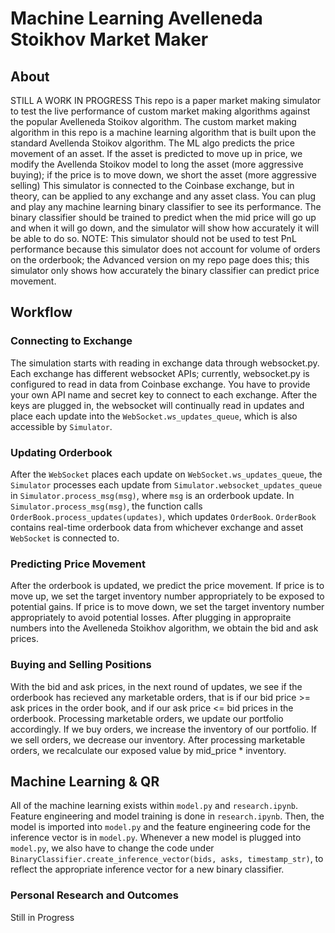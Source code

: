 # Machine Learning Avelleneda Stoikhov Market Maker
## About
STILL A WORK IN PROGRESS
This repo is a paper market making simulator to test the live performance of custom market making algorithms against the popular Avelleneda Stoikov algorithm. The custom market making algorithm in this repo is a machine learning algorithm that is built upon the standard Avellenda Stoikov algorithm. The ML algo predicts the price movement of an asset. If the asset is predicted to move up in price, we modify the Avellenda Stoikov model to long the asset (more aggressive buying); if the price is to move down, we short the asset (more aggressive selling) This simulator is connected to the Coinbase exchange, but in theory, can be applied to any exchange and any asset class. You can plug and play any machine learning binary classifier to see its performance. The binary classifier should be trained to predict when the mid price will go up and when it will go down, and the simulator will show how accurately it will be able to do so. NOTE: This simulator should not be used to test PnL performance because this simulator does not account for volume of orders on the orderbook; the Advanced version on my repo page does this; this simulator only shows how accurately the binary classifier can predict price movement.

## Workflow
### Connecting to Exchange
The simulation starts with reading in exchange data through websocket.py. Each exchange has different websocket APIs; currently, websocket.py is configured to read in data from Coinbase exchange. You have to provide your own API name and secret key to connect to each exchange. After the keys are plugged in, the websocket will continually read in updates and place each update into the `WebSocket.ws_updates_queue`, which is also accessible by `Simulator`.

### Updating Orderbook
After the `WebSocket` places each update on `WebSocket.ws_updates_queue`, the `Simulator` processes each update from `Simulator.websocket_updates_queue` in `Simulator.process_msg(msg)`, where `msg` is an orderbook update. In `Simulator.process_msg(msg)`, the function calls `OrderBook.process_updates(updates)`, which updates `OrderBook`. `OrderBook` contains real-time orderbook data from whichever exchange and asset `WebSocket` is connected to. 

### Predicting Price Movement
After the orderbook is updated, we predict the price movement. If price is to move up, we set the target inventory number appropriately to be exposed to potential gains. If price is to move down, we set the target inventory number appropriately to avoid potential losses. After plugging in appropraite numbers into the Avelleneda Stoikhov algorithm, we obtain the bid and ask prices. 

### Buying and Selling Positions
With the bid and ask prices, in the next round of updates, we see if the orderbook has recieved any marketable orders, that is if our bid price >= ask prices in the order book, and if our ask price <= bid prices in the orderbook. Processing marketable orders, we update our portfolio accordingly. If we buy orders, we increase the inventory of our portfolio. If we sell orders, we decrease our inventory. After processing marketable orders, we recalculate our exposed value by mid_price * inventory.

## Machine Learning & QR
All of the machine learning exists within `model.py` and `research.ipynb`. Feature engineering and model training is done in `research.ipynb`. Then, the model is imported into `model.py` and the feature engineering code for the inference vector is in `model.py`. Whenever a new model is plugged into `model.py`, we also have to change the code under `BinaryClassifier.create_inference_vector(bids, asks, timestamp_str)`, to reflect the appropriate inference vector for a new binary classifier.

### Personal Research and Outcomes
Still in Progress